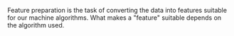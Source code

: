 Feature preparation is the task of converting the data into features
suitable for our machine algorithms. What makes a "feature" suitable
depends on the algorithm used.